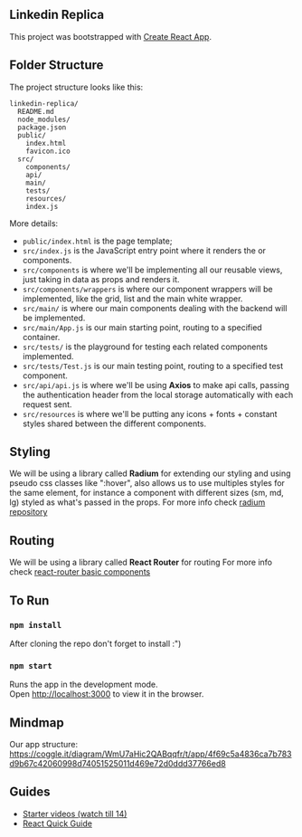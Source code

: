 ## Linkedin Replica

This project was bootstrapped with [Create React App](https://github.com/facebookincubator/create-react-app).

## Folder Structure

The project structure looks like this:

```
linkedin-replica/
  README.md
  node_modules/
  package.json
  public/
    index.html
    favicon.ico
  src/
    components/
    api/
    main/
    tests/
    resources/
    index.js
```

More details:

* `public/index.html` is the page template;
* `src/index.js` is the JavaScript entry point where it renders the <App> or <Test> components.
* `src/components` is where we'll be implementing all our reusable views, just taking in data as props and renders it.
* `src/components/wrappers` is where our component wrappers will be implemented, like the grid, list and the main white wrapper.
* `src/main/` is where our main components dealing with the backend will be implemented.
* `src/main/App.js` is our main starting point, routing to a specified container.
* `src/tests/` is the playground for testing each related components implemented.
* `src/tests/Test.js` is our main testing point, routing to a specified test component.
* `src/api/api.js` is where we'll be using **Axios** to make api calls, passing the authentication header from the local storage automatically with each request sent.
* `src/resources` is where we'll be putting any icons + fonts + constant styles shared between the different components.

## Styling
We will be using a library called **Radium** for extending our styling and using
pseudo css classes like ":hover", also allows us to use multiples styles for the same element, for instance a component with different sizes (sm, md, lg) styled as what's passed in the props.
For more info check [radium repository](https://github.com/FormidableLabs/radium)

## Routing
We will be using a library called **React Router** for routing
For more info check [react-router basic components](https://reacttraining.com/react-router/web/guides/basic-components)

## To Run
### `npm install`
After cloning the repo don't forget to install :")

### `npm start`

Runs the app in the development mode.<br>
Open [http://localhost:3000](http://localhost:3000) to view it in the browser.

## Mindmap
Our app structure:
https://coggle.it/diagram/WmU7aHic2QABqqfr/t/app/4f69c5a4836ca7b783d9b67c42060998d74051525011d469e72d0ddd37766ed8

## Guides
* [Starter videos (watch till 14)](https://drive.google.com/drive/folders/15YIJW1BgDmqJgwZ3R645bv0KZq2SfG3K?usp=sharing)
* [React Quick Guide](https://reactjs.org/docs/hello-world.html)
